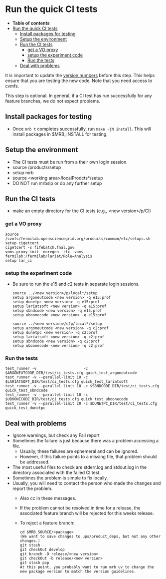 Run the quick CI tests
==================================================

-   **Table of contents**
-   [Run the quick CI tests](#Run-the-quick-CI-tests)
    -   [Install packages for testing](#Install-packages-for-testing)
    -   [Setup the environment](#Setup-the-environment)
    -   [Run the CI tests](#Run-the-CI-tests)
        -   [get a VO proxy](#get-a-VO-proxy)
        -   [setup the experiment code](#setup-the-experiment-code)
        -   [Run the tests](#Run-the-tests)
    -   [Deal with problems](#Deal-with-problems)

It is important to update the [version numbers](Update_versions) before this step. This helps ensure that you are testing the new code. Note that you need access to cvmfs.

This step is optional. In general, if a CI test has run successfully for any feature branches, we do not expect problems.

Install packages for testing
--------------------------------------------------------------

-   Once `mrb t` completes successfully, run `make -jN install`. This will install packages in \$MRB\_INSTALL for testing.

Setup the environment
------------------------------------------------

-   The CI tests must be run from a their own login session.
-   source /products/setup
-   setup mrb
-   source \<working area\>/localProdcts\*/setup
-   DO NOT run mrbslp or do any further setup

Run the CI tests
--------------------------------------

-   make an empty directory for the CI tests (e.g., \<new version\>/p/CI)

### get a VO proxy

    source /cvmfs/fermilab.opensciencegrid.org/products/common/etc/setups.sh
    setup cigetcert
    cigetcert -s fifebatch.fnal.gov
    voms-proxy-init -noregen -rfc -voms fermilab:/fermilab/lariat/Role=Analysis
    setup lar_ci

### setup the experiment code

-   Be sure to run the e15 and c2 tests in separate login sessions.

        source ../<new version>/p/local*/setup
        setup argoneutcode <new version> -q e15:prof
        setup dunetpc <new version> -q e15:prof
        setup lariatsoft <new version> -q e15:prof
        setup sbndcode <new version> -q e15:prof
        setup uboonecode <new version> -q e15:prof

        source ../<new version>/c2p/local*/setup
        setup argoneutcode <new version> -q c2:prof
        setup dunetpc <new version> -q c2:prof
        setup lariatsoft <new version> -q c2:prof
        setup sbndcode <new version> -q c2:prof
        setup uboonecode <new version> -q c2:prof

### Run the tests

    test_runner -v                     -c $ARGONEUTCODE_DIR/test/ci_tests.cfg quick_test_argoneutcode
    test_runner -v --parallel-limit 10 -c $LARIATSOFT_DIR/test/ci_tests.cfg quick_test_lariatsoft
    test_runner -v --parallel-limit 10 -c $SBNDCODE_DIR/test/ci_tests.cfg quick_test_sbndcode
    test_runner -v --parallel-limit 10 -c $UBOONECODE_DIR/test/ci_tests.cfg quick_test_uboonecode
    test_runner -v --parallel-limit 20 -c $DUNETPC_DIR/test/ci_tests.cfg quick_test_dunetpc

Deal with problems
------------------------------------------

-   Ignore warnings, but check any Fail report
-   Sometimes the failure is just because there was a problem accessing a file.
    -   Usually, these failures are ephemeral and can be ignored.
    -   However, if this failure points to a missing file, that problem should be addressed.
-   The most useful files to check are stderr.log and stdout.log in the directory associated with the failed CI test.
-   Sometimes the problem is simple to fix locally.
-   Usually, you will need to contact the person who made the changes and report the problem.
    -   Also cc in these messages.
    -   If the problem cannot be resolved in time for a release, the associated feature branch will be rejected for this weeks release.
    -   To reject a feature branch:

            cd $MRB_SOURCE/<package>
            (We want to save changes to ups/product_deps, but not any other changes.)
            git stash 
            git checkOut develop
            git branch -D release/<new version>
            git checkOut -b release/<new version>
            git stash pop
            At this point, you probably want to run mrb uv to change the new package version to match the version guidelines.
